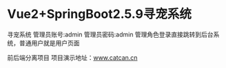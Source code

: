 # Vue2+SpringBoot2.5.9寻宠系统
寻宠系统
管理员账号:admin
管理员密码:admin
管理角色登录直接跳转到后台系统，普通用户就是用户页面

前后端分离项目
项目演示地址：www.catcan.cn
